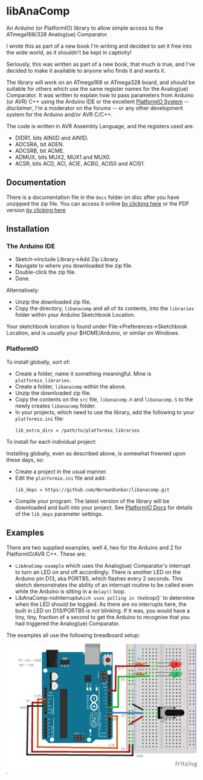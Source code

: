 # libAnaComp
An Arduino (or PlatformIO) library to allow simple access to the ATmega168/328 Analog(ue) Comparator.

I wrote this as part of a new book I'm writing and decided to set it free into the wide world, as it shouldn't be kept in captivity! 

Seriously, this was written as part of a new book, that much is true, and I've decided to make it available to anyone who finds it and wants it.

The library will work on an ATmega168 or ATmega328 board, and *should* be suitable for others which use the same register names for the Analog(ue) Comparator. It was written to explain how to pass parameters from Arduino (or AVR) C++ using the Arduino IDE or the excellent [PlatformIO System](https://platformio.org "https://platformio.org") -- *disclaimer*, I'm a moderator on the forums -- or any other development system for the Arduino and/or AVR C/C++.

The code is written in AVR Assembly Language, and the registers used are:

* DIDR1, bits AIN0D and AIN1D.
* ADCSRA, bit ADEN.
* ADCSRB, bit ACME.
* ADMUX, bits MUX2, MUX1 and MUX0.
* ACSR, bits ACD, ACI, ACIE, ACBG, ACIS0 and ACIS1.

## Documentation
There is a documentation file in the `docs` folder on disc after you have unzipped the zip file. You can access it online [by clicking here](docs/LibAnaComp.md) or the PDF version [by clicking here](docs/LibAnaComp.pdf)

## Installation

### The Arduino IDE

* Sketch->Include Library->Add Zip Library.
* Navigate to where you downloaded the zip file.
* Double-click the zip file.
* Done.

Alternatively:

* Unzip the downloaded zip file.
* Copy the directory, `libanacomp` and all of its contents, into the `libraries` folder within your Arduino Sketchbook Location.

Your sketchbook location is found under File->Preferences->Sketchbook Location, and is *usually* your $HOME/Arduino, or similar on Windows.

### PlatformIO

To install globally, sort of:

* Create a folder, name it something meaningful. Mine is `platformio_libraries`.
* Create a folder, `libanacomp` within the above.
* Unzip the downloaded zip file.
* Copy the contents on the `src` file, `libanacomp.h` and `libanacomp.S` to the newly creates `libanacomp` folder.
* In your projects, which need to use the library, add the following to your `platformio.ini` file:
  ```
  lib_extra_dirs = /path/to/platformio_libraries
  ```

To install for each individual project:

Installing globally, even as described above, is somewhat frowned upon these days, so:

* Create a project in the usual manner.
* Edit the `platformio.ini` file and add:
  ```
  lib_deps = https://github.com/NormanDunbar/libanacomp.git
  ```
* Compile your program. The latest version of the library will be downloaded and built into your project. See [PlatformIO Docs](https://docs.platformio.org/en/latest/projectconf/sections/env/options/library/lib_deps.html#lib-deps "https://docs.platformio.org/en/latest/projectconf/sections/env/options/library/lib_deps.html#lib-deps") for details of the `lib_deps` parameter settings.

## Examples

There are two supplied examples, well 4, two for the Arduino and 2 for PlatformIO/AVR C++. These are:

* `LibAnaComp-example` which uses the Analog(ue) Comparator's interrupt to turn an LED on and off accordingly. There is another LED on the Arduino pin D13, aka PORTB5, which flashes every 2 seconds. This sketch demonstrates the ability of an interrupt routine to be called even while the Arduino is sitting in a `delay()` loop.
* LibAnaComp-noInterrupt` which uses polling in the `loop()` to determine when the LED should be toggled. As there are no interrupts here, the built in LED on D13/PORTB5 is *not* blinking. If it was, you would have a tiny, tiny, fraction of a second to get the Arduino to recognise that you had triggered the Analog(ue) Comparator.

The examples all use the following breadboard setup:

![Fritzing diagram of the examples breadboard setup.](docs/LibAnaComp-Example.png "Fritzing diagram of the examples breadboard setup.").


